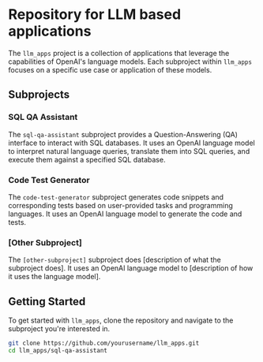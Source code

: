 # Repository for LLM based applications

The `llm_apps` project is a collection of applications that leverage the capabilities of OpenAI's language models. Each subproject within `llm_apps` focuses on a specific use case or application of these models.

## Subprojects

### SQL QA Assistant

The `sql-qa-assistant` subproject provides a Question-Answering (QA) interface to interact with SQL databases. It uses an OpenAI language model to interpret natural language queries, translate them into SQL queries, and execute them against a specified SQL database.

### Code Test Generator

The `code-test-generator` subproject generates code snippets and corresponding tests based on user-provided tasks and programming languages. It uses an OpenAI language model to generate the code and tests.

### [Other Subproject]

The `[other-subproject]` subproject does [description of what the subproject does]. It uses an OpenAI language model to [description of how it uses the language model].

## Getting Started

To get started with `llm_apps`, clone the repository and navigate to the subproject you're interested in.

```bash
git clone https://github.com/yourusername/llm_apps.git
cd llm_apps/sql-qa-assistant